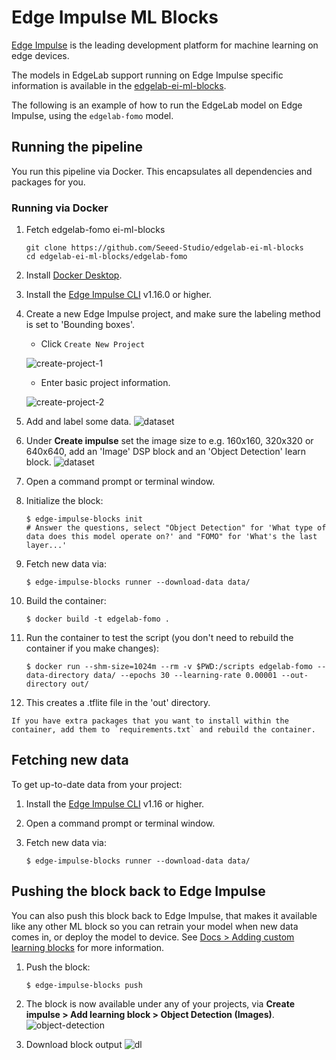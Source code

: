 # Edge Impulse ML Blocks

[Edge Impulse](https://www.edgeimpulse.com/) is the leading development platform for machine learning on edge devices. 

The models in EdgeLab support running on Edge Impulse specific information is available in the [edgelab-ei-ml-blocks](https://github.com/Seeed-Studio/edgelab-ei-ml-blocks).

The following is an example of how to run the EdgeLab model on Edge Impulse, using the `edgelab-fomo` model. 

## Running the pipeline

You run this pipeline via Docker. This encapsulates all dependencies and packages for you.

### Running via Docker
1. Fetch edgelab-fomo ei-ml-blocks
    ```
    git clone https://github.com/Seeed-Studio/edgelab-ei-ml-blocks
    cd edgelab-ei-ml-blocks/edgelab-fomo
    ```
2. Install [Docker Desktop](https://www.docker.com/products/docker-desktop/).
3. Install the [Edge Impulse CLI](https://docs.edgeimpulse.com/docs/edge-impulse-cli/cli-installation) v1.16.0 or higher.
4. Create a new Edge Impulse project, and make sure the labeling method is set to 'Bounding boxes'.
    - Click `Create New Project`

    ![create-project-1](/static/ei/ei-ml-blocks-create-project.png)
    - Enter basic project information.

    ![create-project-2](/static/ei/ei-ml-blocks-create-project2.png)

5. Add and label some data.
![dataset](/static/ei/ei-ml-blocks-dataset.png)
6. Under **Create impulse** set the image size to e.g. 160x160, 320x320 or 640x640, add an 'Image' DSP block and an 'Object Detection' learn block.
![dataset](/static/ei/ei-ml-blocks-design.png)
7. Open a command prompt or terminal window.
8. Initialize the block:

    ```
    $ edge-impulse-blocks init
    # Answer the questions, select "Object Detection" for 'What type of data does this model operate on?' and "FOMO" for 'What's the last layer...'
    ```

9. Fetch new data via:

    ```
    $ edge-impulse-blocks runner --download-data data/
    ```

10. Build the container:

    ```
    $ docker build -t edgelab-fomo .
    ```

11. Run the container to test the script (you don't need to rebuild the container if you make changes):

    ```
    $ docker run --shm-size=1024m --rm -v $PWD:/scripts edgelab-fomo --data-directory data/ --epochs 30 --learning-rate 0.00001 --out-directory out/
    ```

12. This creates a .tflite file in the 'out' directory.

```{note}
If you have extra packages that you want to install within the container, add them to `requirements.txt` and rebuild the container.
```

## Fetching new data

To get up-to-date data from your project:

1. Install the [Edge Impulse CLI](https://docs.edgeimpulse.com/docs/edge-impulse-cli/cli-installation) v1.16 or higher.
2. Open a command prompt or terminal window.
3. Fetch new data via:

    ```
    $ edge-impulse-blocks runner --download-data data/
    ```

## Pushing the block back to Edge Impulse

You can also push this block back to Edge Impulse, that makes it available like any other ML block so you can retrain your model when new data comes in, or deploy the model to device. See [Docs > Adding custom learning blocks](https://docs.edgeimpulse.com/docs/edge-impulse-studio/organizations/adding-custom-transfer-learning-models) for more information.

1. Push the block:

    ```
    $ edge-impulse-blocks push
    ```

2. The block is now available under any of your projects, via  **Create impulse > Add learning block > Object Detection (Images)**.
![object-detection](/static/ei/ei-ml-blocks-obj-det.png)

3. Download block output
![dl](/static/ei/ei-ml-blocks-dl.png)
